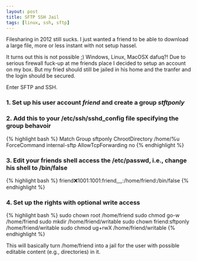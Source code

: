 ```yaml
---
layout: post
title: SFTP SSH Jail
tags: [linux, ssh, sftp]
---
```


Filesharing in 2012 still sucks. I just wanted a friend to be able to download a large file, more or less instant with not setup hassel.

It turns out this is not possible ;) Windows, Linux, MacOSX dafuq?!
Due to serious firewall fuck-up at me friends place I decided to setup an account on my box.
But my fried should still be jailed in his home and the tranfer and the login should be secured.

Enter SFTP and SSH.

### 1. Set up his user account *friend* and create a group *stftponly*
### 2. Add this to your /etc/ssh/sshd_config file specifying the group behavoir

{% highlight bash %}
Match Group sftponly
        ChrootDirectory /home/%u
        ForceCommand    internal-sftp
        AllowTcpForwarding      no
{% endhighlight %}

### 3. Edit your friends shell access the /etc/passwd, i.e., change his shell to /bin/false

{% highlight bash %}
friend:x:1001:1001:friend,,,,:/home/friend:/bin/false
{% endhighlight %}

### 4. Set up the rights with optional write access

{% highlight bash %}
sudo chown root /home/friend
sudo chmod go-w /home/friend
sudo mkdir /home/friend/writable
sudo chown friend:sftponly /home/friend/writable
sudo chmod ug+rwX /home/friend/writable
{% endhighlight %}

This will basically turn /home/friend into a jail for the user with possible editable content (e.g., directories) in it.


